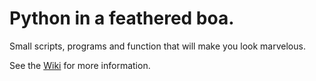 # Python in a feathered boa.

 Small scripts, programs and function that will make you look marvelous.
 
 See the [Wiki](https://github.com/OgJAkFy8/feathered-boa/wiki) for more information.
 
